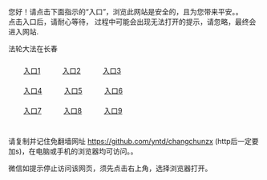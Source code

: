 您好！请点击下面指示的“入口”，浏览此网站是安全的，且为您带来平安。。 <br/>
点击入口后，请耐心等待， 过程中可能会出现无法打开的提示，请忽略，最终会进入网站. </br>

法轮大法在长春<br/>
<div style="padding:10px"><a style="margin:20px" target="_blank" href="https://d3dxfuc3jvzatq.cloudfront.net/2Qpsp?gqwwjc" id="ccLink1" rel="nofollow">入口1</a> <a target="_blank" style="margin:20px" href="https://dqqyh3hsp3u7l.cloudfront.net/2Qpsp?bzcjljjt" id="ccLink2" rel="nofollow">入口2</a> <a style="margin:20px" target="_blank" href="https://d1d4izeepeitcr.cloudfront.net/2Qpsp?rkwggih" id="ccLink3" rel="nofollow">入口3</a></div>

<div style="padding:10px" ><a style="margin:20px" target="_blank" href="https://d3dxfuc3jvzatq.cloudfront.net/2Qpsp?gqwwjc" id="ccLink4" rel="nofollow">入口4</a> <a style="margin:20px" href="https://dqqyh3hsp3u7l.cloudfront.net/2Qpsp?bzcjljjt" target="_blank" id="ccLink5" rel="nofollow">入口5</a> <a style="margin:20px" href="https://d1d4izeepeitcr.cloudfront.net/2Qpsp?rkwggih" target="_blank" id="ccLink6" rel="nofollow">入口6</a></div>

<div style="padding:10px"><a style="margin:20px" target="_blank" href="https://d3dxfuc3jvzatq.cloudfront.net/2Qpsp?gqwwjc" id="ccLink7" rel="nofollow">入口7</a> <a style="margin:20px" href="https://dqqyh3hsp3u7l.cloudfront.net/2Qpsp?bzcjljjt" target="_blank" id="ccLink8" rel="nofollow">入口8</a> <a style="margin:20px" target="_blank" href="https://d1d4izeepeitcr.cloudfront.net/2Qpsp?rkwggih" id="ccLink9" rel="nofollow">入口9</a></div>

<br/>



请复制并记住免翻墙网址 https://github.com/yntd/changchunzx (http后一定要加s)，在电脑或手机的浏览器均可访问。。<br/>

微信如提示停止访问该网页，须先点击右上角，选择浏览器打开。
